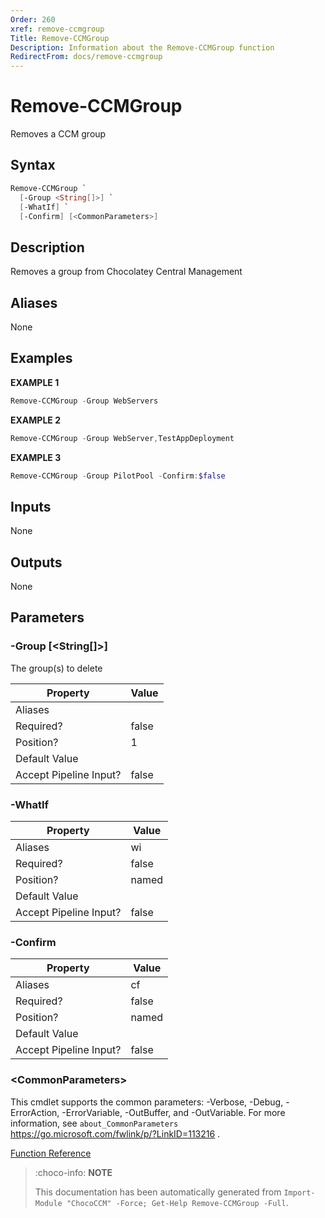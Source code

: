 ```yaml
---
Order: 260
xref: remove-ccmgroup
Title: Remove-CCMGroup
Description: Information about the Remove-CCMGroup function
RedirectFrom: docs/remove-ccmgroup
---
```


# Remove-CCMGroup

<!-- This documentation is automatically generated from /Remove-CCMGroup.ps1 using GenerateDocs.ps1. Contributions are welcome at the original location(s). -->

Removes a CCM group

## Syntax

~~~powershell
Remove-CCMGroup `
  [-Group <String[]>] `
  [-WhatIf] `
  [-Confirm] [<CommonParameters>]
~~~

## Description

Removes a group from Chocolatey Central Management


## Aliases

None

## Examples

 **EXAMPLE 1**

~~~powershell
Remove-CCMGroup -Group WebServers

~~~

**EXAMPLE 2**

~~~powershell
Remove-CCMGroup -Group WebServer,TestAppDeployment

~~~

**EXAMPLE 3**

~~~powershell
Remove-CCMGroup -Group PilotPool -Confirm:$false

~~~

## Inputs

None

## Outputs

None

## Parameters

###  -Group [&lt;String[]&gt;]
The group(s) to delete

Property               | Value
---------------------- | -----
Aliases                |
Required?              | false
Position?              | 1
Default Value          |
Accept Pipeline Input? | false

###  -WhatIf
Property               | Value
---------------------- | -----
Aliases                | wi
Required?              | false
Position?              | named
Default Value          |
Accept Pipeline Input? | false

###  -Confirm
Property               | Value
---------------------- | -----
Aliases                | cf
Required?              | false
Position?              | named
Default Value          |
Accept Pipeline Input? | false

### &lt;CommonParameters&gt;

This cmdlet supports the common parameters: -Verbose, -Debug, -ErrorAction, -ErrorVariable, -OutBuffer, and -OutVariable. For more information, see `about_CommonParameters` https://go.microsoft.com/fwlink/p/?LinkID=113216 .



[Function Reference](xref:chococcm-functions)

> :choco-info: **NOTE**
>
> This documentation has been automatically generated from `Import-Module "ChocoCCM" -Force; Get-Help Remove-CCMGroup -Full`.
